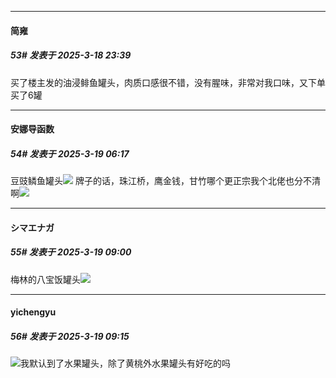 ﻿
*****

####  简雍  
##### 53#       发表于 2025-3-18 23:39

买了楼主发的油浸鲱鱼罐头，肉质口感很不错，没有腥味，非常对我口味，又下单买了6罐


*****

####  安娜导函数  
##### 54#       发表于 2025-3-19 06:17

豆豉鳞鱼罐头<img src="https://static.saraba1st.com/image/smiley/face2017/050.png" referrerpolicy="no-referrer">
牌子的话，珠江桥，鹰金钱，甘竹哪个更正宗我个北佬也分不清啊<img src="https://static.saraba1st.com/image/smiley/face2017/051.png" referrerpolicy="no-referrer">


*****

####  シマエナガ  
##### 55#       发表于 2025-3-19 09:00

梅林的八宝饭罐头<img src="https://static.saraba1st.com/image/smiley/carton2017/390.png" referrerpolicy="no-referrer">


*****

####  yichengyu  
##### 56#       发表于 2025-3-19 09:15

<img src="https://static.saraba1st.com/image/smiley/face2017/044.png" referrerpolicy="no-referrer">我默认到了水果罐头，除了黄桃外水果罐头有好吃的吗

